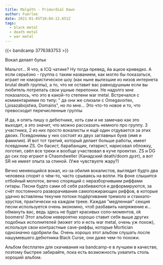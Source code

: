 ```yaml
---
title: Malgöth - Primordial Dawn
author: Fuerlee
date: 2021-01-05T10:04:13.651Z
tags:
  - black metal
  - death metal
  - war metal
---
```

{{< bandcamp 3776383753 >}}

Вокал делает бульк

Мальгот... Я что, в ICQ чатике? Ну тогда превед, йа ацкое криведко. А если серьёзно - группа с таким названием, как могло бы показаться, играет не юмористическое шоу (как ныне вылезшие из низов интернета brutal death группы), а то, что не оставит вас равнодушным если вы любитель потрепать свои ушные перепонки. Не надолго мне показалось, что это в какой-то степени war metal. Встречался с комментариями по типу: " да они же слизали с Omegavortex, Ljosazabojstwa, Domains", но по мне... Это что-то новое и то, что превосходит перечисленные группы

И да, я опять пишу о дебютнике, хоть сам и не замечаю как это выходит, а это значит, что можно рассказать немного про группу. 3 участника, 2 из них просто вокалисты и ещё один отдувается за этих двоих. Псевдонимы у них состоят из двух заглавных букв (имя и фамилия). И вот тот третий, который делает больше работы, имеет псевдоним ZS. Он басист, барабанщик, гитарист, нарисовал обложку, логотип, свёл все треки и вообще участвовал в куче проектах. ZS и DG до сих пор играют в Chasmdweller (Канадский death/doom дуэт), а вот SR не имеет опыта за спиной. (Уже чувствуете жару?)

Вечно меняющийся вокал, из-за обилия вокалистов, выглядит будто два человека спорят о чём-то, часто срываясь на вопли. На фоне слышится отбойный молоток, вечно спорящий с неразборчивыми риффами гитары. Песни будто сами об себя разбиваются и деформируются, за счёт постоянного разворачивания самопожирающих риффов, в которые удачно вставлены текучие потоки подёргивания тремоло и стаккато-хрустов, практически на каждом треке. Каждая "медленная" секция песни используется очень экономно, чтоб разбавить напряжение и... обмануть вас, ведь здесь не будет красивых соло-моментов, ok boomers! Этот альбом невероятно хорошо ставит себя выше других подобных исполнителей (может это и есть war metal, очень уж похож), используя свои контрастные cave-риффы, которые Mortician однозначно одобрили бы. Очень хорошо этот альбом слушать после нашумевшего дебютника Black Curse, они даже чем-то похожи.

Альбом бесплатен для скачивания на bandcamp-е в лучшем в качестве, поэтому быстрее забирайте, пока есть возможность ухватить столь хороший альбом.